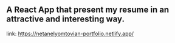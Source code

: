## A React App that present my resume in an attractive and interesting way.
link: https://netanelyomtovian-portfolio.netlify.app/

